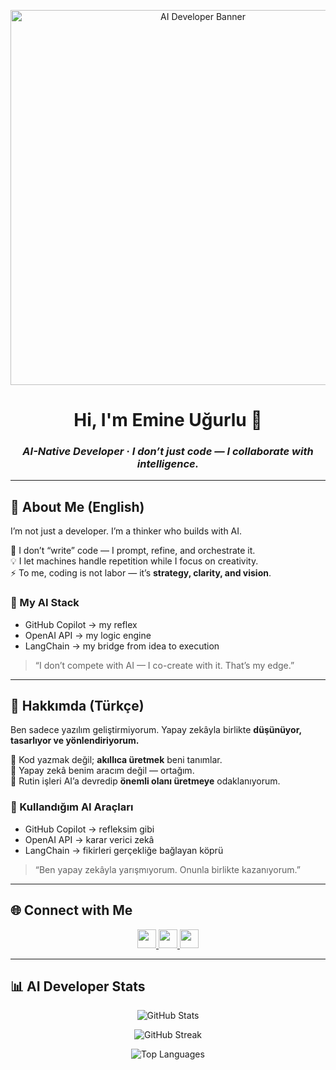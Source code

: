 <!-- 🎨 Header -->
<p align="center">
  <img src="https://github.com/user-attachments/assets/d30de922-79c7-4f03-aa0e-0551ddd6ffef" width="600" alt="AI Developer Banner"/>
</p>

<h1 align="center">Hi, I'm Emine Uğurlu 🤖</h1>
<h3 align="center"><i>AI-Native Developer · I don’t just code — I collaborate with intelligence.</i></h3>

---

## 🧠 About Me (English)

I’m not just a developer. I’m a thinker who builds with AI.

💬 I don’t “write” code — I prompt, refine, and orchestrate it.  
💡 I let machines handle repetition while I focus on creativity.  
⚡ To me, coding is not labor — it’s **strategy, clarity, and vision**.

### 🧰 My AI Stack
- GitHub Copilot → my reflex  
- OpenAI API → my logic engine  
- LangChain → my bridge from idea to execution

> “I don’t compete with AI — I co-create with it. That’s my edge.”

---

## 🧠 Hakkımda (Türkçe)

Ben sadece yazılım geliştirmiyorum. Yapay zekâyla birlikte **düşünüyor, tasarlıyor ve yönlendiriyorum.**

🧩 Kod yazmak değil; **akıllıca üretmek** beni tanımlar.  
🧠 Yapay zekâ benim aracım değil — ortağım.  
🚀 Rutin işleri AI’a devredip **önemli olanı üretmeye** odaklanıyorum.

### 🧰 Kullandığım AI Araçları
- GitHub Copilot → refleksim gibi  
- OpenAI API → karar verici zekâ  
- LangChain → fikirleri gerçekliğe bağlayan köprü

> “Ben yapay zekâyla yarışmıyorum. Onunla birlikte kazanıyorum.”

---

## 🌐 Connect with Me

<p align="center">
  <a href="https://linkedin.com/in/emine-ugurlu" target="_blank">
    <img src="https://cdn.jsdelivr.net/gh/devicons/devicon/icons/linkedin/linkedin-original.svg" width="30" />
  </a>
 <a href="https://www.instagram.com/emine.ugurlu_/" target="_blank">
    <img src="https://cdn-icons-png.flaticon.com/512/2111/2111463.png" width="30" />
  </a>
  <a href="https://medium.com/@emineugurlu957" target="_blank">
    <img src="https://cdn-icons-png.flaticon.com/512/5968/5968885.png" width="30" />
  </a>
</p>

---

## 📊 AI Developer Stats

<p align="center">
  <img src="https://github-readme-stats.vercel.app/api?username=emineugurlu&show_icons=true&theme=tokyonight&custom_title=AI%20Driven%20Coding%20Stats" alt="GitHub Stats" />
</p>

<p align="center">
  <img src="https://github-readme-streak-stats.herokuapp.com/?user=emineugurlu&theme=tokyonight" alt="GitHub Streak" />
</p>

<p align="center">
  <img src="https://github-readme-stats.vercel.app/api/top-langs/?username=emineugurlu&layout=compact&theme=tokyonight" alt="Top Languages" />
</p>

<!-- Note: GitHub language stats reflect repo file sizes, not usage frequency. My AI work often lives in private tools or prompt-based workflows. -->

